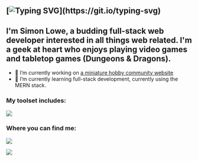 ## [![Typing SVG](https://readme-typing-svg.demolab.com/?lines=Hello+there!)](https://git.io/typing-svg)

## I'm Simon Lowe, a budding full-stack web developer interested in all things web related. I'm a geek at heart who enjoys playing video games and tabletop games (Dungeons & Dragons).


- 🔭 I’m currently working on <a href="https://github.com/LoweSimon/HobbyPaintInventoryAndComparison">a miniature hobby community website</a>
- 🌱 I’m currently learning full-stack development, currently using the MERN stack.

### My toolset includes:

<p align="left">
    <a href="https://skillicons.dev">
      <img src="https://skillicons.dev/icons?i=js,html,css,bootstrap,react,mongodb,nodejs,git,vscode,&perline=3" />
    </a>
</p>

### Where you can find me:
<div>
    <p align="left">
        <a href="https://github.com/LoweSimon">
          <img src="https://skillicons.dev/icons?i=github" />
        </a>
    </p>
    <p align="left">
        <a href="https://www.linkedin.com/in/simon-lowe-49799688">
          <img src="https://skillicons.dev/icons?i=linkedin" />
        </a>
    </p>
</div>

<!--
**LoweSimon/LoweSimon** is a ✨ _special_ ✨ repository because its `README.md` (this file) appears on your GitHub profile.

Here are some ideas to get you started:

- 🔭 I’m currently working on ...
- 🌱 I’m currently learning ...
- 👯 I’m looking to collaborate on ...
- 🤔 I’m looking for help with ...
- 💬 Ask me about ...
- 📫 How to reach me: ...
- 😄 Pronouns: ...
- ⚡ Fun fact: ...
-->
